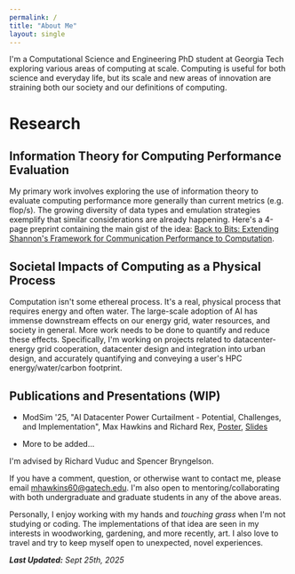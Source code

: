 ```yaml
---
permalink: /
title: "About Me"
layout: single
---
```


I'm a Computational Science and Engineering PhD student at Georgia Tech exploring various areas of computing at scale. Computing is useful for both science and everyday life, but its scale and new areas of innovation are straining both our society and our definitions of computing.
 <!-- performant and efficient scientific computing at scale while minimizing the adverse impacts this has on the world (primarily energy and water consumption). -->

# Research

## Information Theory for Computing Performance Evaluation
My primary work involves exploring the use of information theory to evaluate computing performance more generally than current metrics (e.g. flop/s). The growing diversity of data types and emulation strategies exemplify that similar considerations are already happening. Here's a 4-page preprint containing the main gist of the idea: [Back to Bits: Extending Shannon's Framework for Communication Performance to Computation](https://arxiv.org/pdf/2508.05621).

## Societal Impacts of Computing as a Physical Process
Computation isn't some ethereal process. It's a real, physical process that requires energy and often water. The large-scale adoption of AI has immense downstream effects on our energy grid, water resources, and society in general. More work needs to be done to quantify and reduce these effects. Specifically, I'm working on projects related to datacenter-energy grid cooperation, datacenter design and integration into urban design, and accurately quantifying and conveying a user's HPC energy/water/carbon footprint.

## Publications and Presentations (WIP)


<!-- ModSim 2025 - "AI Datacenter Power Curtailment - Potential, Challenges, and Implementation -->


- ModSim '25, "AI Datacenter Power Curtailment - Potential, Challenges, and Implementation", Max Hawkins and Richard Rex, [Poster](../assets/presentations/modsim_2025/modsim_2025_poster.pdf), [Slides](../assets/presentations/modsim_2025/modsim_2025_slides.pdf)

- More to be added...


I'm advised by Richard Vuduc and Spencer Bryngelson.

If you have a comment, question, or otherwise want to contact me, please email mhawkins60@gatech.edu.
I'm also open to mentoring/collaborating with both undergraduate and graduate students in any of the above areas.

Personally, I enjoy working with my hands and *touching grass* when I'm not studying or coding. The implementations of that idea are seen in my interests in woodworking, gardening, and more recently, art. I also love to travel and try to keep myself open to unexpected, novel experiences.

***Last Updated:** Sept 25th, 2025*
